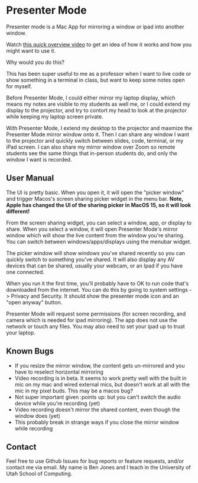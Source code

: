 # Presenter Mode

Presenter mode is a Mac App for mirroring a window or ipad into another window.

Watch [this quick overview video](https://youtu.be/sBFA_YjKue8) to get an idea of how it works and how you might want to use it.  

Why would you do this?

This has been super useful to me as a professor when I want to live code or show something in a terminal in class, but want to keep some notes open for myself.  

Before Presenter Mode, I could either mirror my laptop display, which means my notes are visible to my students as well me, or I could extend my display to the projector, and try to contort my head to look at the projector while keeping my laptop screen private. 

With Presenter Mode, I extend my desktop to the projector and maxmize the Presenter Mode mirror window onto it.  Then I can share any window I want to the projector and quickly switch between slides, code, terminal, or my iPad screen.  I can also share my mirror window over Zoom so remote students see the same things that in-person students do, and only the window I want is recorded.

## User Manual

The UI is pretty basic.  When you open it, it will open the "picker window" and trigger Macos's screen sharing picker widget in the menu bar.  **Note, Apple has changed the UI of the sharing picker in MacOS 15, so it will look different!**

From the screen sharing widget, you can select a window, app, or display to share.  When you select a window, it will open Presenter Mode's mirror window which will show the live content from the window you're sharing.  You can switch between windows/apps/displays using the menubar widget.

The picker window will show windows you've shared recently so you can quickly switch to something you've shared.  It will also display any AV devices that can be shared, usually your webcam, or an Ipad if you have one connected.

When you run it the first time, you'll probably have to OK to run code that's downloaded from the internet.  You can do this by going to system settings -> Privacy and Security.  It should show the presenter mode icon and an "open anyway" button.  

Presenter Mode will request some permissions (for screen recording, and camera which is needed for ipad mirroring).  The app does not use the network or touch any files.  You may also need to set your ipad up to trust your laptop.

## Known Bugs

* If you resize the mirror window, the content gets un-mirrored and you have to reselect horizontal mirroring
* Video recording is in beta.  It seems to work pretty well with the built in mic on my mac and wired external mics, but doesn't work at all with the mic in my pixel buds.  This may be a macos bug?
* Not super important given :points up: but you can't switch the audio device while you're recording (yet)
* Video recording doesn't mirror the shared content, even though the window does (yet)
* This probably break in strange ways if you close the mirror window while recording

## Contact

Feel free to use Github Issues for bug reports or feature requests, and/or contact me via email.  My name is Ben Jones and I teach in the University of Utah School of Computing.
